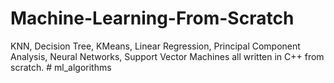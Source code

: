 # Machine-Learning-From-Scratch
KNN, Decision Tree, KMeans, Linear Regression, Principal Component Analysis, Neural Networks, Support Vector Machines all written in C++ from scratch.
#   m l _ a l g o r i t h m s  
 
